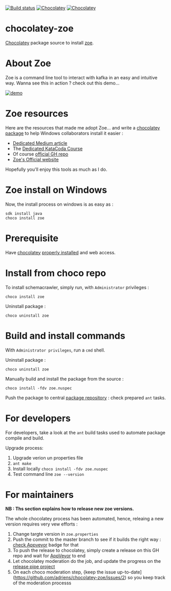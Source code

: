 [![Build status](https://ci.appveyor.com/api/projects/status/9q0etvjntfvth34b?svg=true)](https://ci.appveyor.com/project/adriens/chocolatey-zoe)
[![Chocolatey](https://img.shields.io/chocolatey/v/zoe.svg)](https://chocolatey.org/packages/zoe)
[![Chocolatey](https://img.shields.io/chocolatey/dt/zoe.svg)](https://chocolatey.org/packages/zoe)


# chocolatey-zoe

[Chocolatey](https://chocolatey.org) package source to install [zoe](https://adevinta.github.io/zoe/).

# About Zoe

Zoe is a command line tool to interact with kafka in an easy and intuitive way. Wanna see this in action ? check out
this demo...

[![demo](https://asciinema.org/a/vSDNcUUaMMBkWxCSDD8u3s0No.svg)](https://asciinema.org/a/vSDNcUUaMMBkWxCSDD8u3s0No?speed=2.5&rows=35)

# Zoe resources

Here are the resources that made me adopt Zoe... and write a [chocolatey package](https://community.chocolatey.org/packages/zoe/) to help Windows collaborators install it easier :

- [Dedicated Medium article](https://medium.com/adevinta-tech-blog/zoe-the-kafka-cli-for-humans-3e01584d0d3f)
- The [Dedicated KataCoda Course](https://www.katacoda.com/wlezzar/courses/zoe)
- Of course [official GH repo](https://github.com/adevinta/zoe)
- [Zoe's Official website](https://adevinta.github.io/zoe/)

Hopefully you'll enjoy this tools as much as I do.


# Zoe install on Windows

Now, the install process on windows is as easy as :

```
sdk install java
choco install zoe
```

# Prerequisite

Have [chocolatey](https://chocolatey.org/) [properly installed](https://chocolatey.org/install) and web access.


# Install from choco repo

To install schemacrawler, simply run, with ```Administrator``` privileges :

```
choco install zoe
```

Uninstall package :

```
choco uninstall zoe
```




# Build and install commands

With ```Administrator privileges```, run a ```cmd``` shell.

Uninstall package :

```
choco uninstall zoe
```

Manually build and install the package from the source :

```
choco install -fdv zoe.nuspec
```

Push the package to central [package repository](https://chocolatey.org/packages) : check prepared `ant` tasks.

# For developers

For developers, take a look at the ```ant``` build tasks used to automate package compile and build.

Upgrade process:

1. Upgrade verion un properties file
2. `ant make`
3. Install locally `choco install -fdv zoe.nuspec`
4. Test command line `zoe --version`

# For maintainers

**NB : Ths section explains how to release new zoe versions.**

The whole chocolatey process has been automated, hence, releaing a new version requires very vew efforts :

1. Change targte version in `zoe.properties`
2. Push the commit to the master branch to see if it builds the right way : [check Appveyor](https://ci.appveyor.com/project/adriens/chocolatey-zoe) badge for that
3. To push the release to chocolatey, simply create a release on this GH repo and wait for [AppVeyor](https://ci.appveyor.com/project/adriens/chocolatey-zoe) to end
4. Let chocolatey moderation do the job, and update the progress on the [release pipe project](https://github.com/adriens/chocolatey-zoe/projects/1)
5. On each choco moderation step, {keep the issue up-to-date](https://github.com/adriens/chocolatey-zoe/issues/2) so you keep track of the moderation processs 
